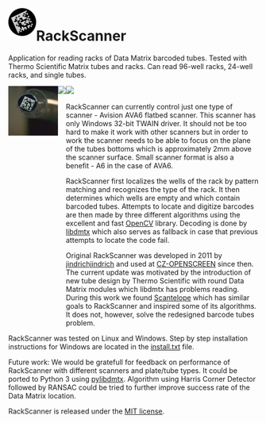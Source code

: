 <img align="left" height="56px" src="resources/logo.png?raw=true"/>

# RackScanner

Application for reading racks of Data Matrix barcoded tubes. Tested with Thermo Scientific Matrix tubes and racks. Can read 96-well racks, 24-well racks, and single tubes.

<img align="left" height="100px" src="resources/vial_1ml_sample.bmp"/>
<img align="left" height="500px" src="resources/rack_96_sample.bmp"/>
<img height="500px" src="resources/rack_24_sample.bmp"/>

RackScanner can currently control just one type of scanner - Avision AVA6 flatbed scanner. This scanner has only Windows 32-bit TWAIN driver. It should not be too hard to make it work with other scanners but in order to work the scanner needs to be able to focus on the plane of the tubes bottoms which is approximately 2mm above the scanner surface. Small scanner format is also a benefit - A6 in the case of AVA6.

RackScanner first localizes the wells of the rack by pattern matching and recognizes the type of the rack. It then determines which wells are empty and which contain barcoded tubes. Attempts to locate and digitize barcodes are then made by three different algorithms using the excellent and fast [OpenCV](http://opencv.org) library. Decoding is done by [libdmtx](http://libdmtx.sourceforge.net) which also serves as fallback in case that previous attempts to locate the code fail.

Original RackScanner was developed in 2011 by [jindrichjindrich](https://github.com/jindrichjindrich) and used at [CZ-OPENSCREEN](https://openscreen.cz/en) since then. The current update was motivated by the introduction of new tube design by Thermo Scientific with round Data Matrix modules which libdmtx has problems reading. During this work we found [Scantelope](https://github.com/dmtaub/scantelope) which has similar goals to RackScanner and inspired some of its algorithms. It does not, however, solve the redesigned barcode tubes problem.

RackScanner was tested on Linux and Windows. Step by step installation instructions for Windows are located in the [install.txt](install/install.txt) file.

Future work: We would be gratefull for feedback on performance of RackScanner with different scanners and plate/tube types. It could be ported to Python 3 using [pylibdmtx](https://github.com/NaturalHistoryMuseum/pylibdmtx). Algorithm using Harris Corner Detector followed by RANSAC could be tried to further improve success rate of the Data Matrix location.

RackScanner is released under the [MIT license](https://opensource.org/licenses/MIT).
